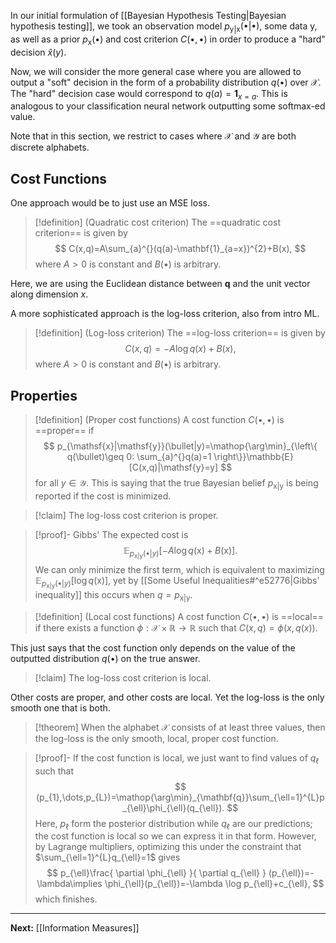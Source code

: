 In our initial formulation of [[Bayesian Hypothesis Testing|Bayesian hypothesis testing]], we took an observation model $p_{\mathsf{y}|\mathsf{x}}(\bullet|\bullet)$, some data $\mathsf{y}$, as well as a prior $p_{\mathsf{x}}(\bullet)$ and cost criterion $C(\bullet,\bullet)$ in order to produce a "hard" decision $\hat{x}(y)$.

Now, we will consider the more general case where you are allowed to output a "soft" decision in the form of a probability distribution $q(\bullet)$ over $\mathcal{X}$. The "hard" decision case would correspond to $q(a)=\mathbf{1}_{x=a}$. This is analogous to your classification neural network outputting some softmax-ed value.

Note that in this section, we restrict to cases where $\mathcal{X}$ and $\mathcal{Y}$ are both discrete alphabets.

## Cost Functions

One approach would be to just use an MSE loss.

> [!definition] (Quadratic cost criterion)
> The ==quadratic cost criterion== is given by
> $$
> C(x,q)=A\sum_{a}^{}(q(a)-\mathbf{1}_{a=x})^{2}+B(x),
> $$
> where $A>0$ is constant and $B(\bullet)$ is arbitrary.

Here, we are using the Euclidean distance between $\mathbf{q}$ and the unit vector along dimension $x$.

A more sophisticated approach is the log-loss criterion, also from intro ML.

> [!definition] (Log-loss criterion)
> The ==log-loss criterion== is given by
> $$
> C(x,q)=-A\log q(x)+B(x),
> $$
> where $A>0$ is constant and $B(\bullet)$ is arbitrary. 

## Properties

> [!definition] (Proper cost functions)
> A cost function $C(\bullet,\bullet)$ is ==proper== if
> $$
> p_{\mathsf{x}|\mathsf{y}}(\bullet|y)=\mathop{\arg\min}_{\left\{  q(\bullet)\geq 0: \sum_{a}^{}q(a)=1 \right\}}\mathbb{E}[C(x,q)|\mathsf{y}=y]
> $$
> for all $y\in \mathcal{Y}$. This is saying that the true Bayesian belief $p_{\mathsf{x}|\mathsf{y}}$ is being reported if the cost is minimized.

> [!claim]
> The log-loss cost criterion is proper.

> [!proof]- Gibbs'
> The expected cost is
> $$
> \mathbb{E}_{p_{\mathsf{x}|\mathsf{y}}(\bullet|y)}\left[ -A\log q(\mathsf{x})+B(\mathsf{x}) \right].
> $$
> We can only minimize the first term, which is equivalent to maximizing $\mathbb{E}_{p_{\mathsf{x}|\mathsf{y}}(\bullet|y)}\left[ \log q(\mathsf{x}) \right]$, yet by [[Some Useful Inequalities#^e52776|Gibbs' inequality]] this occurs when $q=p_{\mathsf{x}|\mathsf{y}}$.

> [!definition] (Local cost functions)
> A cost function $C(\bullet,\bullet)$ is ==local== if there exists a function $\phi:\mathcal{X}\times \mathbb{R}\to \mathbb{R}$ such that $C(x,q)=\phi(x,q(x))$.

This just says that the cost function only depends on the value of the outputted distribution $q(\bullet)$ on the true answer.

> [!claim]
> The log-loss cost criterion is local.

Other costs are proper, and other costs are local. Yet the log-loss is the only smooth one that is both.

> [!theorem]
> When the alphabet $\mathcal{X}$ consists of at least three values, then the log-loss is the only smooth, local, proper cost function.

> [!proof]-
> If the cost function is local, we just want to find values of $q_{\ell}$ such that
> $$
> (p_{1},\dots,p_{L})=\mathop{\arg\min}_{\mathbf{q}}\sum_{\ell=1}^{L}p_{\ell}\phi_{\ell}(q_{\ell}).
> $$
> Here, $p_{\ell}$ form the posterior distribution while $q_{\ell}$ are our predictions; the cost function is local so we can express it in that form. However, by Lagrange multipliers, optimizing this under the constraint that $\sum_{\ell=1}^{L}q_{\ell}=1$ gives
> $$
> p_{\ell}\frac{ \partial \phi_{\ell} }{ \partial q_{\ell} } (p_{\ell})=-\lambda\implies \phi_{\ell}(p_{\ell})=-\lambda \log p_{\ell}+c_{\ell},
> $$
> which finishes.

---

**Next:** [[Information Measures]]